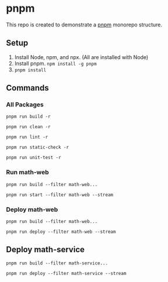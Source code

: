# pnpm

This repo is created to demonstrate a [pnpm](https://pnpm.io/) monorepo structure.

## Setup

1. Install Node, npm, and npx. (All are installed with Node)
2. Install pnpm. `npm install -g pnpm`
3. `pnpm install`

## Commands

### All Packages

`pnpm run build -r`

`pnpm run clean -r`

`pnpm run lint -r`

`pnpm run static-check -r`

`pnpm run unit-test -r`

### Run math-web

`pnpm run build --filter math-web...`

`pnpm run start --filter math-web --stream`

### Deploy math-web

`pnpm run build --filter math-web...`

`pnpm run deploy --filter math-web --stream`

## Deploy math-service

`pnpm run build --filter math-service...`

`pnpm run deploy --filter math-service --stream`
